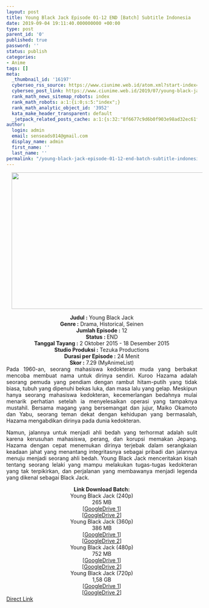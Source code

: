 ```yaml
---
layout: post
title: Young Black Jack Episode 01-12 END [Batch] Subtitle Indonesia
date: 2019-09-04 19:11:40.000000000 +00:00
type: post
parent_id: '0'
published: true
password: ''
status: publish
categories:
- Anime
tags: []
meta:
  _thumbnail_id: '16197'
  cyberseo_rss_source: https://www.ciunime.web.id/atom.xml?start-index=3601&max-results=150
  cyberseo_post_link: https://www.ciunime.web.id/2019/07/young-black-jack-episode-01-12-end.html
  rank_math_news_sitemap_robots: index
  rank_math_robots: a:1:{i:0;s:5:"index";}
  rank_math_analytic_object_id: '3952'
  kata_make_header_transparent: default
  _jetpack_related_posts_cache: a:1:{s:32:"8f6677c9d6b0f903e98ad32ec61f8deb";a:2:{s:7:"expires";i:1651022677;s:7:"payload";a:0:{}}}
author:
  login: admin
  email: senseads014@gmail.com
  display_name: admin
  first_name: ''
  last_name: ''
permalink: "/young-black-jack-episode-01-12-end-batch-subtitle-indonesia/"
---
```

<div class="separator" style="clear: both; text-align: center;"><a href="https://1.bp.blogspot.com/-_3RfT9yjRGo/XThkSOvCnEI/AAAAAAAAclg/_wqFVy5XWIYd4owfYPkQyNI0YSNa8ssbgCLcBGAs/s1600/Young%2BBlack%2BJack.jpg" imageanchor="1" style="margin-left: 1em; margin-right: 1em;"><img border="0" data-original-height="720" data-original-width="1280" height="360" src="{{ site.baseurl }}/assets/2019/09/Young%2BBlack%2BJack.jpg" width="640" /></a></div>
<p>
<div style="text-align: center;"><b>Judul</b><b><b> </b>:</b> Young Black Jack</div>
<div style="text-align: center;"><b><b>Genre :</b></b> Drama, Historical, Seinen</div>
<div style="text-align: center;"><b>Jumlah Episode :</b> 12<br /><b>Status :&nbsp;</b>END<br /><b>Tanggal Tayang :</b> 2 Oktober 2015 - 18 Desember 2015<br /><b>Studio Produksi :</b> Tezuka Productions<br /><b>Durasi per Episode :</b> 24 Menit</div>
<div style="text-align: center;"><b>Skor :</b> 7.29 (MyAnimeList)</div>
<div style="text-align: center;"></div>
<div style="text-align: justify;"><span class="isi">Pada 1960-an, seorang mahasiswa kedokteran muda yang berbakat mencoba membuat nama untuk dirinya sendiri. Kuroo Hazama adalah seorang pemuda yang pendiam dengan rambut hitam-putih yang tidak biasa, tubuh yang dipenuhi bekas luka, dan masa lalu yang gelap. Meskipun hanya seorang mahasiswa kedokteran, kecemerlangan bedahnya mulai menarik perhatian setelah ia menyelesaikan operasi yang tampaknya mustahil. Bersama magang yang bersemangat dan jujur, Maiko Okamoto dan Yabu, seorang teman dekat dengan kehidupan yang bermasalah, Hazama mengabdikan dirinya pada dunia kedokteran.</p>
<p>Namun, jalannya untuk menjadi ahli bedah yang terhormat adalah sulit karena kerusuhan mahasiswa, perang, dan korupsi memakan Jepang. Hazama dengan cepat menemukan dirinya terjebak dalam serangkaian keadaan jahat yang menantang integritasnya sebagai pribadi dan jalannya menuju menjadi seorang ahli bedah. Young Black Jack menceritakan kisah tentang seorang lelaki yang mampu melakukan tugas-tugas kedokteran yang tak terpikirkan, dan perjalanan yang membawanya menjadi legenda yang dikenal sebagai Black Jack.</span></div>
<div style="text-align: justify;"></div>
<div style="text-align: justify;"></div>
<div style="text-align: center;"><b>Link Download Batch:</b></div>
<div style="text-align: center;">Young Black Jack (240p)</div>
<div style="text-align: center;">265 MB</div>
<div style="text-align: center;">[<a href="https://drive.google.com/file/d/1ze6MQucASQ4IhML5DAMEcpQ4rHKxsZ3w/view" target="_blank" rel="noopener">GoogleDrive 1</a>]<br />[<a href="https://drive.google.com/file/d/1DVT1cUYIVQzE1c9HqyMSnxbSFElKnFSH/view" target="_blank" rel="noopener">GoogleDrive 2</a>]
<div style="text-align: center;">Young Black Jack (360p)</div>
<div style="text-align: center;">386 MB</div>
<div style="text-align: center;">[<a href="https://drive.google.com/file/d/119GV7tHlmJBdfl4bHrg5ZXPBUzqqi4z-/view" target="_blank" rel="noopener">GoogleDrive 1</a>]<br />[<a href="https://drive.google.com/file/d/1bjYW2YI1LMgK7VWc_dzlOPL6aWXEK5AU/view" target="_blank" rel="noopener">GoogleDrive 2</a>]
<div style="text-align: center;">Young Black Jack (480p)</div>
<div style="text-align: center;">752 MB</div>
<div style="text-align: center;">[<a href="https://drive.google.com/file/d/1ySNxdlRaDHx9msIl6t7ikTY6YG9zYkwD/view" target="_blank" rel="noopener">GoogleDrive 1</a>]<br />[<a href="https://drive.google.com/file/d/1p8DeiQ06y1O_iKX5GxzHPO0RgdU5-Tpb/view" target="_blank" rel="noopener">GoogleDrive 2</a>]
<div style="text-align: center;">Young Black Jack (720p)</div>
<div style="text-align: center;">1,58 GB</div>
<div style="text-align: center;">[<a href="https://drive.google.com/file/d/1Qc_109UU5FZ03SlUcqH70BwSESlukANI/view" target="_blank" rel="noopener">GoogleDrive 1</a>]<br />[<a href="https://drive.google.com/file/d/1yL9Eo_3G882uMO73WZlhUQ9fD5IjonhW/view" target="_blank" rel="noopener">GoogleDrive 2</a>]</div>
</div>
</div>
</div>
<link rel="stylesheet" href="https://cdnjs.cloudflare.com/ajax/libs/font-awesome/4.7.0/css/font-awesome.min.css" />
<div class="divbtn"> <a href="https://handymansurrender.com/fihup8buzv?key=94550f7ce39444073321dde3b8782f97" class="btn"><i class="fa fa-download"></i> Direct Link</a> </div>
